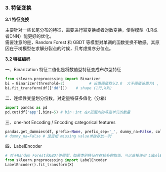 ### 3. 特征变换

**3.1 特征变换**

主要针对一些长尾分布的特征，需要进行幂变换或者对数变换，使得模型（LR或者DNN）能更好的优化。<br>
需要注意的是，Random Forest 和 GBDT 等模型对单调的函数变换不敏感。其原因在于树模型在求解分裂点的时候，只考虑排序分位点。

**3.2 特征编码**<br>

一、Binarization 特征二值化是将数值型特征变成布尔型特征
```python
from sklearn.preprocessing import Binarizer
bi = Binarizer(threshold=2)           # 设置阈值默认2.0  大于阈值设置为1 , 小于阈值设置为0
bi.fit_transform(df[['dd']])    # shape (1行,X列)
```

二、连续性变量划分份数，对定量特征多值化（分箱）
```python
import pandas as pd
pd.cut(df['app'],bins=5) # bin：int 在x范围内的等宽单元的数量
```

三、one-hot Encoding / Encoding categorical features
```python
pandas.get_dummies(df, prefix=None, prefix_sep='_', dummy_na=False, columns=None, sparse=False, drop_first=False)
# dummy_na=False # 是否把 missing value单独存放一列
```

四、LabelEncoder
```python
# 对于Random Forest和GBDT等模型，如果类别特征存在较多的取值，可以直接使用 LabelEncoder 后的结果作为特征
from sklearn.preprocessing import LabelEncoder
LabelEncoder().fit_transform(X)
```


